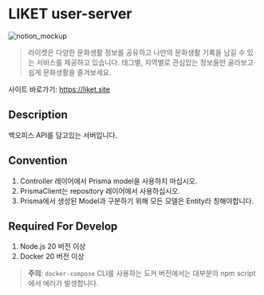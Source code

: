 # LIKET user-server

![notion_mockup](https://github.com/user-attachments/assets/775f4e0e-83de-4054-9a8b-567b33ae672e)

> 라이켓은 다양한 문화생활 정보를 공유하고 나만의 문화생활 기록을 남길 수 있는 서비스를 제공하고 있습니다.
> 태그별, 지역별로 관심있는 정보들만 골라보고 쉽게 문화생활을 즐겨보세요.

사이트 바로가기: https://liket.site

## Description

백오피스 API를 담고있는 서버입니다.

## Convention

1. Controller 레이어에서 Prisma model을 사용하지 마십시오.
2. PrismaClient는 repository 레이어에서 사용하십시오.
3. Prisma에서 생성된 Model과 구분하기 위해 모든 모델은 Entity라 칭해야합니다.

## Required For Develop

1. Node.js 20 버전 이상
2. Docker 20 버전 이상

> **주의**: `docker-compose` CLI를 사용하는 도커 버전에서는 대부분의 npm script에서 에러가 발생합니다.
